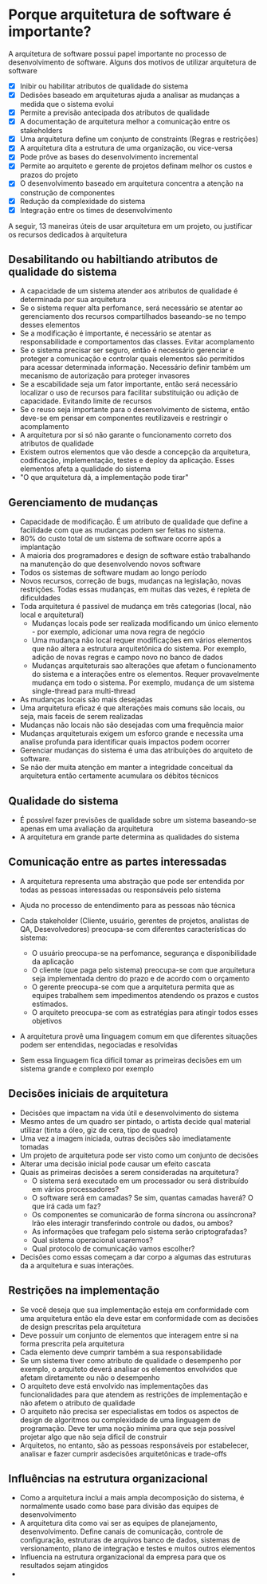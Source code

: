 # Porque arquitetura de software é importante?

A arquitetura de software possui papel importante no processo de desenvolvimento de software. Alguns dos motivos de utilizar arquitetura de software

- [x] Inibir ou habilitar atributos de qualidade do sistema
- [x] Dedisões baseado em arquiteturas ajuda a analisar as mudanças a medida que o sistema evolui
- [x] Permite a previsão antecipada dos atributos de qualidade
- [x] A documentação de arquitetura melhor a comunicação entre os stakeholders
- [x] Uma arquitetura define um conjunto de constraints (Regras e restrições)
- [x] A arquitetura dita a estrutura de uma organização, ou vice-versa
- [x] Pode prôve as bases do desenvolvimento incremental
- [x] Permite ao arquiteto e gerente de projetos definam melhor os custos e prazos do projeto
- [x] O desenvolvimento baseado em arquitetura concentra a atenção na construção de componentes
- [x] Redução da complexidade do sistema
- [x] Integração entre os times de desenvolvimento

A seguir, 13 maneiras úteis de usar arquitetura em um projeto, ou justificar os recursos dedicados à arquitetura

## Desabilitando ou habiltiando atributos de qualidade do sistema

- A capacidade de um sistema atender aos atributos de qualidade é determinada por sua arquitetura
- Se o sistema requer alta perfomance, será necessário se atentar ao gerenciamento dos recursos compartilhados baseando-se no tempo desses elementos
- Se a modificação é importante, é necessário se atentar as responsabilidade e comportamentos das classes. Evitar acomplamento
- Se o sistema precisar ser seguro, então é necessário gerenciar e proteger a comunicação e controlar quais elementos são permitidos para acessar determinada informação. Necessário definir também um mecanismo de autorização para proteger invasores
- Se a escabilidade seja um fator importante, então será necessário localizar o uso de recursos para facilitar substituição ou adição de capacidade. Evitando limite de recursos
- Se o reuso seja importante para o desenvolvimento de sistema, então deve-se em pensar em componentes reutilizaveis e restringir o acomplamento
- A arquitetura por si só não garante o funcionamento correto dos atributos de qualidade
- Existem outros elementos que vão desde a concepção da arquitetura, codificação, implementação, testes e deploy da aplicação. Esses elementos afeta a qualidade do sistema
- "O que arquitetura dá, a implementação pode tirar"

## Gerenciamento de mudanças

- Capacidade de modificação. É um atributo de qualidade que define a facilidade com que as mudanças podem ser feitas no sistema.
- 80% do custo total de um sistema de software ocorre após a implantação
- A maioria dos programadores e design de software estão trabalhando na manutenção do que desenvolvendo novos software
- Todos os sistemas de software mudam ao longo período
- Novos recursos, correção de bugs, mudanças na legislação, novas restrições. Todas essas mudanças, em muitas das vezes, é repleta de dificuldades
- Toda arquitetura é passivel de mudança em três categorias (local, não local e arquitetural)
  - Mudanças locais pode ser realizada modificando um único elemento - por exemplo, adicionar uma nova regra de negócio
  - Uma mudança não local requer modificações em vários elementos que não altera a estrutura arquitetônica do sistema. Por exemplo, adição de novas regras e campo novo no banco de dados
  - Mudanças arquiteturais sao alterações que afetam o funcionamento do sistema e a interações entre os elementos. Requer provavelmente mudança em todo o sistema. Por exemplo, mudança de um sistema single-thread para multi-thread
- As mudanças locais são mais desejadas
- Uma arquitetura eficaz é que alterações mais comuns são locais, ou seja, mais faceis de serem realizadas
- Mudanças não locais não são desejadas com uma frequência maior
- Mudanças arquiteturais exigem um esforco grande e necessita uma analise profunda para identificar quais impactos podem ocorrer
- Gerenciar mudanças do sistema é uma das atribuições do arquiteto de software.
- Se não der muita atenção em manter a integridade conceitual da arquitetura então certamente acumulara os débitos técnicos

## Qualidade do sistema

- É possível fazer previsões de qualidade sobre um sistema baseando-se apenas em uma avaliação da arquitetura
- A arquitetura em grande parte determina as qualidades do sistema

## Comunicação entre as partes interessadas

- A arquitetura representa uma abstração que pode ser entendida por todas as pessoas interessadas ou responsáveis pelo sistema
- Ajuda no processo de entendimento para as pessoas não técnica
- Cada stakeholder (Cliente, usuário, gerentes de projetos, analistas de QA, Desevolvedores) preocupa-se com diferentes características do sistema:
  - O usuário preocupa-se na perfomance, segurança e disponibilidade da aplicação
  - O cliente (que paga pelo sistema) preocupa-se com que arquitetura seja implementada dentro do prazo e de acordo com o orçamento
  - O gerente preocupa-se com que a arquitetura permita que as equipes trabalhem sem impedimentos atendendo os prazos e custos estimados.
  - O arquiteto preocupa-se com as estratégias para atingir todos esses objetivos

- A arquitetura provê uma linguagem comum em que diferentes situações podem ser entendidas, negociadas e resolvidas
- Sem essa linguagem fica dificil tomar as primeiras decisões em um sistema grande e complexo por exemplo

## Decisões iniciais de arquitetura

- Decisões que impactam na vida útil e desenvolvimento do sistema
- Mesmo antes de um quadro ser pintado, o artista decide qual material utilizar (tinta a óleo, giz de cera, tipo de quadro)
- Uma vez a imagem iniciada, outras decisões são imediatamente tomadas
- Um projeto de arquitetura pode ser visto como um conjunto de decisões
- Alterar uma decisão inicial pode causar um efeito cascata
- Quais as primeiras decisões a serem consideradas na arquitetura?
  - O sistema será executado em um processador ou será distribuído em vários processadores? 
  - O software será em camadas? Se sim, quantas camadas haverá? O que irá cada um faz?
  - Os componentes se comunicarão de forma síncrona ou assíncrona? Irão eles interagir transferindo controle ou dados, ou ambos?
  - As informações que trafegam pelo sistema serão criptografadas?
  - Qual sistema operacional usaremos?
  - Qual protocolo de comunicação vamos escolher?
- Decisões como essas começam a dar corpo a algumas das estruturas da a arquitetura e suas interações.

## Restrições na implementação

- Se você deseja que sua implementação esteja em conformidade com uma arquitetura então ela deve estar em conformidade com as decisões de design prescritas pela arquitetura
- Deve possuir um conjunto de elementos que interagem entre si na forma prescrita pela arquitetura
- Cada elemento deve cumprir também a sua responsabilidade
- Se um sistema tiver como atributo de qualidade o desempenho por exemplo, o arquiteto deverá analisar os elementos envolvidos que afetam diretamente ou não o desempenho
- O arquiteto deve está envolvido nas implementações das funcionalidades para que atendem as restrições de implementação e não afetem o atributo de qualidade
- O arquiteto não precisa ser especialistas em todos os aspectos de design de algoritmos ou complexidade de uma linguagem de programação. Deve ter uma noção minima para que seja possível projetar algo que não seja dificil de construir
- Arquitetos, no entanto, são as pessoas responsáveis por estabelecer, analisar e fazer cumprir asdecisões arquitetônicas e trade-offs

## Influências na estrutura organizacional

- Como a arquitetura inclui a mais ampla decomposição do sistema, é normalmente usado como base para divisão das equipes de desenvolvimento
- A arquitetura dita como vai ser as equipes de planejamento, desenvolvimento. Define canais de comunicação, controle de configuração, estruturas de arquivos banco de dados, sistemas de versionamento, plano de integração e testes e muitos outros elementos
- Influencia na estrutura organizacional da empresa para que os resultados sejam atingidos
- 
